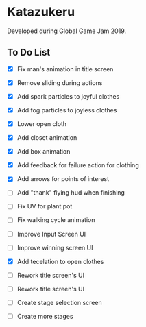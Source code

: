 # Katazukeru

Developed during Global Game Jam 2019.

## To Do List

- [x] Fix man's animation in title screen
- [x] Remove sliding during actions
- [x] Add spark particles to joyful clothes
- [x] Add fog particles to joyless clothes
- [x] Lower open cloth
- [x] Add closet animation
- [x] Add box animation
- [x] Add feedback for failure action for clothing
- [x] Add arrows for points of interest
- [ ] Add "thank" flying hud when finishing
- [ ] Fix UV for plant pot
- [ ] Fix walking cycle animation 
- [ ] Improve Input Screen UI
- [ ] Improve winning screen UI

- [x] Add tecelation to open clothes
- [ ] Rework title screen's UI
- [ ] Rework title screen's UI
- [ ] Create stage selection screen
- [ ] Create more stages
